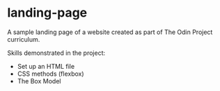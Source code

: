 # landing-page
A sample landing page of a website created as part of The Odin Project curriculum.

Skills demonstrated in the project:
- Set up an HTML file
- CSS methods (flexbox)
- The Box Model
